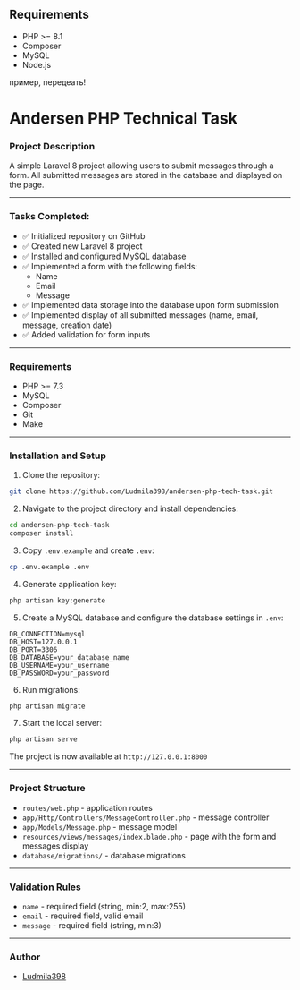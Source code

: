 
## Requirements

- PHP >= 8.1
- Composer
- MySQL
- Node.js


пример, передеать! 


# Andersen PHP Technical Task

### Project Description
A simple Laravel 8 project allowing users to submit messages through a form. All submitted messages are stored in the database and displayed on the page.

---

### Tasks Completed:

- ✅ Initialized repository on GitHub
- ✅ Created new Laravel 8 project
- ✅ Installed and configured MySQL database
- ✅ Implemented a form with the following fields:
  - Name
  - Email
  - Message
- ✅ Implemented data storage into the database upon form submission
- ✅ Implemented display of all submitted messages (name, email, message, creation date)
- ✅ Added validation for form inputs

---

### Requirements

- PHP >= 7.3
- MySQL
- Composer
- Git
- Make
---

### Installation and Setup

1. Clone the repository:

```bash
git clone https://github.com/Ludmila398/andersen-php-tech-task.git
```

2. Navigate to the project directory and install dependencies:

```bash
cd andersen-php-tech-task
composer install
```

3. Copy `.env.example` and create `.env`:

```bash
cp .env.example .env
```

4. Generate application key:

```bash
php artisan key:generate
```

5. Create a MySQL database and configure the database settings in `.env`:

```dotenv
DB_CONNECTION=mysql
DB_HOST=127.0.0.1
DB_PORT=3306
DB_DATABASE=your_database_name
DB_USERNAME=your_username
DB_PASSWORD=your_password
```

6. Run migrations:

```bash
php artisan migrate
```

7. Start the local server:

```bash
php artisan serve
```

The project is now available at `http://127.0.0.1:8000`

---

### Project Structure

- `routes/web.php` - application routes
- `app/Http/Controllers/MessageController.php` - message controller
- `app/Models/Message.php` - message model
- `resources/views/messages/index.blade.php` - page with the form and messages display
- `database/migrations/` - database migrations

---

### Validation Rules

- `name` - required field (string, min:2, max:255)
- `email` - required field, valid email
- `message` - required field (string, min:3)

---

### Author

- [Ludmila398](https://github.com/Ludmila398)

